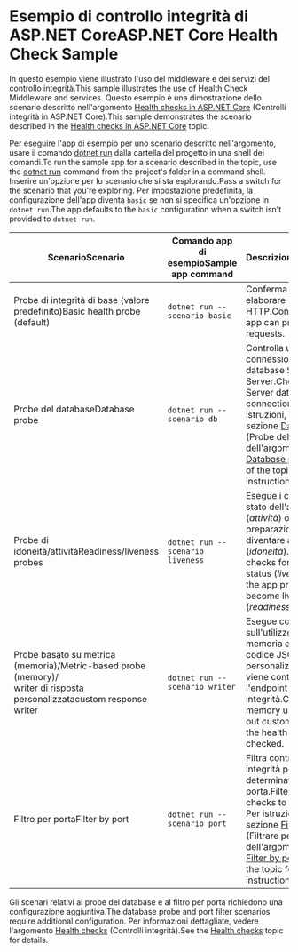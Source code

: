 # <a name="aspnet-core-health-check-sample"></a><span data-ttu-id="ac969-101">Esempio di controllo integrità di ASP.NET Core</span><span class="sxs-lookup"><span data-stu-id="ac969-101">ASP.NET Core Health Check Sample</span></span>

<span data-ttu-id="ac969-102">In questo esempio viene illustrato l'uso del middleware e dei servizi del controllo integrità.</span><span class="sxs-lookup"><span data-stu-id="ac969-102">This sample illustrates the use of Health Check Middleware and services.</span></span> <span data-ttu-id="ac969-103">Questo esempio è una dimostrazione dello scenario descritto nell'argomento [Health checks in ASP.NET Core](https://docs.microsoft.com/aspnet/core/host-and-deploy/health-checks) (Controlli integrità in ASP.NET Core).</span><span class="sxs-lookup"><span data-stu-id="ac969-103">This sample demonstrates the scenario described in the [Health checks in ASP.NET Core](https://docs.microsoft.com/aspnet/core/host-and-deploy/health-checks) topic.</span></span>

<span data-ttu-id="ac969-104">Per eseguire l'app di esempio per uno scenario descritto nell'argomento, usare il comando [dotnet run](https://docs.microsoft.com/dotnet/core/tools/dotnet-run) dalla cartella del progetto in una shell dei comandi.</span><span class="sxs-lookup"><span data-stu-id="ac969-104">To run the sample app for a scenario described in the topic, use the [dotnet run](https://docs.microsoft.com/dotnet/core/tools/dotnet-run) command from the project's folder in a command shell.</span></span> <span data-ttu-id="ac969-105">Inserire un'opzione per lo scenario che si sta esplorando.</span><span class="sxs-lookup"><span data-stu-id="ac969-105">Pass a switch for the scenario that you're exploring.</span></span> <span data-ttu-id="ac969-106">Per impostazione predefinita, la configurazione dell'app diventa `basic` se non si specifica un'opzione in `dotnet run`.</span><span class="sxs-lookup"><span data-stu-id="ac969-106">The app defaults to the `basic` configuration when a switch isn't provided to `dotnet run`.</span></span>

| <span data-ttu-id="ac969-107">Scenario</span><span class="sxs-lookup"><span data-stu-id="ac969-107">Scenario</span></span>                                               | <span data-ttu-id="ac969-108">Comando app di esempio</span><span class="sxs-lookup"><span data-stu-id="ac969-108">Sample app command</span></span>               | <span data-ttu-id="ac969-109">Descrizione</span><span class="sxs-lookup"><span data-stu-id="ac969-109">Description</span></span> |
| ------------------------------------------------------ | -------------------------------- | ----------- |
| <span data-ttu-id="ac969-110">Probe di integrità di base (valore predefinito)</span><span class="sxs-lookup"><span data-stu-id="ac969-110">Basic health probe (default)</span></span>                           | `dotnet run --scenario basic`    | <span data-ttu-id="ac969-111">Conferma che l'app può elaborare le richieste HTTP.</span><span class="sxs-lookup"><span data-stu-id="ac969-111">Confirms that the app can process HTTP requests.</span></span> |
| <span data-ttu-id="ac969-112">Probe del database</span><span class="sxs-lookup"><span data-stu-id="ac969-112">Database probe</span></span>                                         | `dotnet run --scenario db`       | <span data-ttu-id="ac969-113">Controlla una connessione al database SQL Server.</span><span class="sxs-lookup"><span data-stu-id="ac969-113">Checks a SQL Server database connection.</span></span> <span data-ttu-id="ac969-114">Per istruzioni, vedere la sezione [Database probe](https://docs.microsoft.com/aspnet/core/host-and-deploy/health-checks#database-probe) (Probe del database) dell'argomento.</span><span class="sxs-lookup"><span data-stu-id="ac969-114">See the [Database probe](https://docs.microsoft.com/aspnet/core/host-and-deploy/health-checks#database-probe) section of the topic for instructions.</span></span> |
| <span data-ttu-id="ac969-115">Probe di idoneità/attività</span><span class="sxs-lookup"><span data-stu-id="ac969-115">Readiness/liveness probes</span></span>                              | `dotnet run --scenario liveness` | <span data-ttu-id="ac969-116">Esegue i controlli dello stato dell'app attiva (*attività*) o della preparazione dell'app a diventare attiva (*idoneità*).</span><span class="sxs-lookup"><span data-stu-id="ac969-116">Performs checks for a live app status (*liveness*) versus the app preparing to become live (*readiness*).</span></span> |
| <span data-ttu-id="ac969-117">Probe basato su metrica (memoria)/</span><span class="sxs-lookup"><span data-stu-id="ac969-117">Metric-based probe (memory)/</span></span><br><span data-ttu-id="ac969-118">writer di risposta personalizzata</span><span class="sxs-lookup"><span data-stu-id="ac969-118">custom response writer</span></span> | `dotnet run --scenario writer`   | <span data-ttu-id="ac969-119">Esegue controlli sull'utilizzo della memoria e scrive codice JSON personalizzato quando viene controllato l'endpoint di integrità.</span><span class="sxs-lookup"><span data-stu-id="ac969-119">Checks against memory use and writes out custom JSON when the health endpoint is checked.</span></span> |
| <span data-ttu-id="ac969-120">Filtro per porta</span><span class="sxs-lookup"><span data-stu-id="ac969-120">Filter by port</span></span>                                         | `dotnet run --scenario port`     | <span data-ttu-id="ac969-121">Filtra controlli di integrità per una determinata porta.</span><span class="sxs-lookup"><span data-stu-id="ac969-121">Filters health checks to a given port.</span></span> <span data-ttu-id="ac969-122">Per istruzioni, vedere la sezione [Filter by port](https://docs.microsoft.com/aspnet/core/host-and-deploy/health-checks#filter-by-port) (Filtrare per porta) dell'argomento.</span><span class="sxs-lookup"><span data-stu-id="ac969-122">See the [Filter by port](https://docs.microsoft.com/aspnet/core/host-and-deploy/health-checks#filter-by-port) section of the topic for instructions.</span></span> |

<span data-ttu-id="ac969-123">Gli scenari relativi al probe del database e al filtro per porta richiedono una configurazione aggiuntiva.</span><span class="sxs-lookup"><span data-stu-id="ac969-123">The database probe and port filter scenarios require additional configuration.</span></span> <span data-ttu-id="ac969-124">Per informazioni dettagliate, vedere l'argomento [Health checks](https://docs.microsoft.com/aspnet/core/host-and-deploy/health-checks) (Controlli integrità).</span><span class="sxs-lookup"><span data-stu-id="ac969-124">See the [Health checks](https://docs.microsoft.com/aspnet/core/host-and-deploy/health-checks) topic for details.</span></span>
